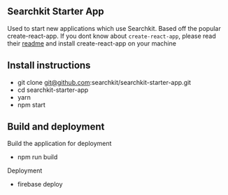 ## Searchkit Starter App

Used to start new applications which use Searchkit. Based off the popular create-react-app. If you dont know about `create-react-app`, please read their [readme](https://github.com/facebookincubator/create-react-app/blob/master/README.md) and install create-react-app on your machine 

##  Install instructions

- git clone git@github.com:searchkit/searchkit-starter-app.git
- cd searchkit-starter-app
- yarn
- npm start


## Build and deployment

Build the application for deployment
- npm run build

Deployment
- firebase deploy

